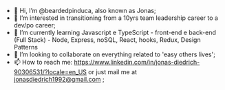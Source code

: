 
- 👋 Hi, I’m @beardedpinduca, also known as Jonas;
- 👀 I’m interested in transitioning from a 10yrs team leadership career to a dev/po career;
- 🌱 I’m currently learning Javascript e TypeScript - front-end e back-end (Full Stack) - Node, Express, noSQL, React, hooks, Redux, Design Patterns
- 💞️ I’m looking to collaborate on everything related to 'easy others lives';
- 📫 How to reach me: https://www.linkedin.com/in/jonas-diedrich-90306531/?locale=en_US or just mail me at jonasdiedrich1992@gmail.com ;
